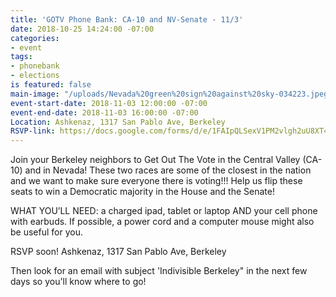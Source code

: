 ```yaml
---
title: 'GOTV Phone Bank: CA-10 and NV-Senate - 11/3'
date: 2018-10-25 14:24:00 -07:00
categories:
- event
tags:
- phonebank
- elections
is featured: false
main-image: "/uploads/Nevada%20green%20sign%20against%20sky-034223.jpeg"
event-start-date: 2018-11-03 12:00:00 -07:00
event-end-date: 2018-11-03 16:00:00 -07:00
Location: Ashkenaz, 1317 San Pablo Ave, Berkeley
RSVP-link: https://docs.google.com/forms/d/e/1FAIpQLSexV1PM2vlgh2uU8XT4dpeLAsHgVXo6LDCODD0N_N-k2CIiqg/viewform
---
```


Join your Berkeley neighbors to Get Out The Vote in the Central Valley (CA-10) and in Nevada! These two races are some of the closest in the nation and we want to make sure everyone there is voting!!! Help us flip these seats to win a Democratic majority in the House and the Senate!

WHAT YOU’LL NEED: a charged ipad, tablet or laptop AND your cell phone with earbuds. If possible, a power cord and a computer mouse might also be useful for you.

RSVP soon!
Ashkenaz, 1317 San Pablo Ave, Berkeley

Then look for an email with subject 'Indivisible Berkeley" in the next few days so you'll know where to go!
